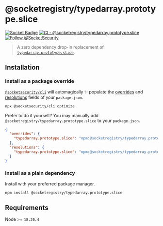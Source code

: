 # @socketregistry/typedarray.prototype.slice

[![Socket Badge](https://socket.dev/api/badge/npm/package/@socketregistry/typedarray.prototype.slice)](https://socket.dev/npm/package/@socketregistry/typedarray.prototype.slice)
[![CI - @socketregistry/typedarray.prototype.slice](https://github.com/SocketDev/socket-registry-js/actions/workflows/test.yml/badge.svg)](https://github.com/SocketDev/socket-registry-js/actions/workflows/test.yml)
[![Follow @SocketSecurity](https://img.shields.io/twitter/follow/SocketSecurity?style=social)](https://twitter.com/SocketSecurity)

> A zero dependency drop-in replacement of
> [`typedarray.prototype.slice`](https://www.npmjs.com/package/typedarray.prototype.slice).

## Installation

### Install as a package override

[`@socketsecurity/cli`](https://www.npmjs.com/package/@socketsecurity/cli) will
automagically :sparkles: populate the
[overrides](https://docs.npmjs.com/cli/v9/configuring-npm/package-json#overrides)
and [resolutions](https://yarnpkg.com/configuration/manifest#resolutions) fields
of your `package.json`.

```sh
npx @socketsecurity/cli optimize
```

Prefer to do it yourself? You may manually add
`@socketregistry/typedarray.prototype.slice` to your `package.json`.

```json
{
  "overrides": {
    "typedarray.prototype.slice": "npm:@socketregistry/typedarray.prototype.slice@^1"
  },
  "resolutions": {
    "typedarray.prototype.slice": "npm:@socketregistry/typedarray.prototype.slice@^1"
  }
}
```

### Install as a plain dependency

Install with your preferred package manager.

```sh
npm install @socketregistry/typedarray.prototype.slice
```

## Requirements

Node &gt;= `18.20.4`
